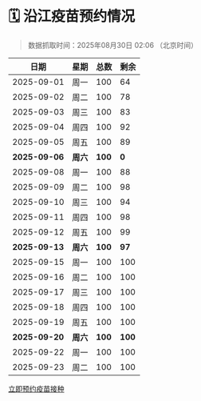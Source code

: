 # 🗓️ 沿江疫苗预约情况

> 数据抓取时间：2025年08月30日 02:06 （北京时间）

| 日期 | 星期 | 总数 | 剩余 |
|------|------|------|------|
| 2025-09-01 | 周一 | 100 | 64 |
| 2025-09-02 | 周二 | 100 | 78 |
| 2025-09-03 | 周三 | 100 | 83 |
| 2025-09-04 | 周四 | 100 | 92 |
| 2025-09-05 | 周五 | 100 | 89 |
| **2025-09-06** | **周六** | **100** | **0** |
| 2025-09-08 | 周一 | 100 | 88 |
| 2025-09-09 | 周二 | 100 | 98 |
| 2025-09-10 | 周三 | 100 | 94 |
| 2025-09-11 | 周四 | 100 | 98 |
| 2025-09-12 | 周五 | 100 | 99 |
| **2025-09-13** | **周六** | **100** | **97** |
| 2025-09-15 | 周一 | 100 | 100 |
| 2025-09-16 | 周二 | 100 | 100 |
| 2025-09-17 | 周三 | 100 | 100 |
| 2025-09-18 | 周四 | 100 | 100 |
| 2025-09-19 | 周五 | 100 | 100 |
| **2025-09-20** | **周六** | **100** | **100** |
| 2025-09-22 | 周一 | 100 | 100 |
| 2025-09-23 | 周二 | 100 | 100 |


<div class="button-container">
<a class="btn" href="http://yfzweb.ishequ.net/#/login" target="_blank">立即预约疫苗接种</a>
</div>
